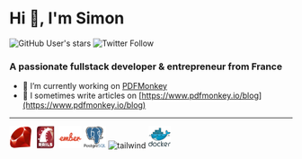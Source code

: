 # Hi 👋, I'm Simon

![GitHub User's stars](https://img.shields.io/github/stars/simonc?style=social) ![Twitter Follow](https://img.shields.io/twitter/follow/happynoff?style=social)

### A passionate fullstack developer & entrepreneur from France

* 🐒 I’m currently working on [PDFMonkey](https://www.pdfmonkey.io)
* 📝 I sometimes write articles on [https://www.pdfmonkey.io/blog](https://www.pdfmonkey.io/blog)

---

<p>
  <img alt="ruby"       src="https://github.com/devicons/devicon/blob/master/icons/ruby/ruby-original.svg" width="40" height="40"/>
  <img alt="rails"      src="https://github.com/devicons/devicon/blob/master/icons/rails/rails-original-wordmark.svg" width="40" height="40"/>
  <img alt="ember"      src="https://github.com/devicons/devicon/blob/master/icons/ember/ember-original-wordmark.svg" width="40" height="40"/>
  <img alt="postgresql" src="https://github.com/devicons/devicon/blob/master/icons/postgresql/postgresql-original-wordmark.svg" width="40" height="40"/>
  <img alt="tailwind"   src="https://www.vectorlogo.zone/logos/tailwindcss/tailwindcss-icon.svg" width="40" height="40"/>
  <img alt="docker"     src="https://github.com/devicons/devicon/blob/master/icons/docker/docker-original-wordmark.svg" width="40" height="40"/>
</p>
